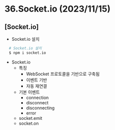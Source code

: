 # 36.Socket.io (2023/11/15)

## [Socket.io]

- Socket.io 설치

```bash
  # Socket.io 설치
  $ npm i socket.io
```

- Socket.io
  - 특징
    - WebSocket 프로토콜을 기반으로 구축됨
    - 이벤트 기반
    - 자동 재연결
  - 기본 이벤트
    - connection
    - disconnect
    - disconnecting
    - error
  - socket.emit
  - socket.on